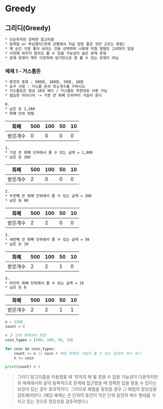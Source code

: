# Greedy

## 그리디(Greedy)

```txt
* 단순하지만 강력한 알고리즘
* 탐욕법 or 욕심쟁이(현재 상황에서 지금 당장 좋은 것만 고르는 방법)
* 매 순간 가장 좋아 보이는 것을 선택하며 나중에 미칠 영향은 고려하지 않음
* 사전에 외우지 않아도 풀 수 있을 가능성이 높은 문제 유형
* 문제 유형이 매우 다양하여 암기만으로 잘 풀 수 있는 유형이 아님
```

### 예제 1 - 거스름돈

```txt
* 동전의 종류 : 500원, 100원, 50원, 10원
* 요구 사항 : 거스름 돈의 최소개수를 구하시오
* 거스름돈은 항상 10의 배수 / 거스름돈 무한대로 사용 가능
* 필요한 아이디어 -> 가장 큰 화폐 단위부터 거슬러 준다
```

```txt
0. 
* 남은 돈 1,260
* 화폐 단위 정렬
```

|화폐|500|100|50|10|
|-|-|-|-|-|
|받은개수|0|0|0|0|

```txt
1. 
* 가장 큰 화폐 단위에서 줄 수 있는 금액 = 1,000
* 남은 돈 260
```

|화폐|500|100|50|10|
|-|-|-|-|-|
|받은개수|2|0|0|0|

```txt
2. 
* 두번째 큰 화폐 단위에서 줄 수 있는 금액 = 200
* 남은 돈 60
```

|화폐|500|100|50|10|
|-|-|-|-|-|
|받은개수|2|2|0|0|

```txt
3. 
* 세번째 큰 화폐 단위에서 줄 수 있는 금액 = 50
* 남은 돈 10
```

|화폐|500|100|50|10|
|-|-|-|-|-|
|받은개수|2|2|1|0|

```txt
3. 
* 마지막 화폐 단위에서 줄 수 있는 금액 = 10
* 남은 돈 0
```

|화폐|500|100|50|10|
|-|-|-|-|-|
|받은개수|2|2|1|1|

```python
n = 1260
count = 0

# 큰 단위 화폐부터 확인
coin_types = [500, 100, 50, 10]

for coin in coin_types:
    count += n // coin # 해당 화폐로 거슬러 줄 수 있는 동전의 개수 세기
    n %= coin

print(count) # 6
```

> 그리디 알고리즘을 이용했을 때 '최적의 해'를 찾을 수 없을 가능성이 다분하지만 위 예제에서와 같이 탐욕적으로 문제에 접근했을 때 정확한 답을 찾을 수 있다는 보장이 있는 경우 효과적이다. 그러므로 해법을 찾았을 경우 그 해법의 정당성을 검토해야한다. (해당 예제는 큰 단위의 동전이 작은 단위 동전의 배수 형태를 가지고 있는 것으로 정당성을 검토하였다.)
